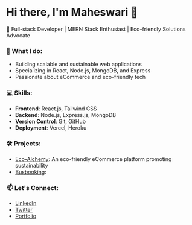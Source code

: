 # Hi there, I'm Maheswari 👋

🚀 Full-stack Developer | MERN Stack Enthusiast | Eco-friendly Solutions Advocate

### 🌱 What I do:
- Building scalable and sustainable web applications
- Specializing in React, Node.js, MongoDB, and Express
- Passionate about eCommerce and eco-friendly tech

### 💻 Skills:
- **Frontend**: React.js, Tailwind CSS
- **Backend**: Node.js, Express.js, MongoDB
- **Version Control**: Git, GitHub
- **Deployment**: Vercel, Heroku

### 🛠 Projects:
- [Eco-Alchemy](#): An eco-friendly eCommerce platform promoting sustainability
- [Busbooking](#):

### 📫 Let's Connect:
- [LinkedIn](#)
- [Twitter](#)
- [Portfolio](#)

